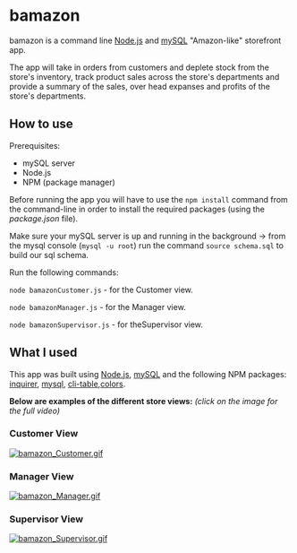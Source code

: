 # bamazon

bamazon is a command line [Node.js](https://nodejs.org/en/) and [mySQL](https://www.mysql.com/) "Amazon-like" storefront app.

The app will take in orders from customers and deplete stock from the store's inventory, track product sales across the store's departments and provide a summary of the sales, over head expanses and profits of the store's departments.

## How to use

Prerequisites:

* mySQL server
* Node.js
* NPM (package manager)

Before running the app you will have to use the `npm install` command from the command-line in order to install the required packages (using the _package.json_ file).

Make sure your mySQL server is up and running in the background -> from the mysql console (`mysql -u root`) run the command `source schema.sql` to build our sql schema.

Run the following commands:

`node bamazonCustomer.js` - for the Customer view.

`node bamazonManager.js` - for the Manager view.

`node bamazonSupervisor.js` - for theSupervisor view.

## What I used

This app was built using [Node.js](https://nodejs.org/en/), [mySQL](https://www.mysql.com/) and the following NPM packages:
[inquirer](https://www.npmjs.com/package/inquirer), [mysql](https://www.npmjs.com/package/mysql), [cli-table](https://www.npmjs.com/package/cli-table),[colors](https://www.npmjs.com/package/colors).

**Below are examples of the different store views:** _(click on the image for the full video)_

### Customer View

[![bamazon_Customer.gif](https://s8.postimg.cc/c38ci1rlx/bamazon_Customer.gif)](https://youtu.be/cKullh4pPqQ)

### Manager View

[![bamazon_Manager.gif](https://s8.postimg.cc/gcd2kb2lx/bamazon_Manager.gif)](https://youtu.be/o5I7rBO1v5k)

### Supervisor View

[![bamazon_Supervisor.gif](https://s8.postimg.cc/cfzqocchh/bamazon_Supervisor.gif)](https://youtu.be/Q20lfLzt8ig)
